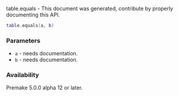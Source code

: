 table.equals - This document was generated, contribute by properly documenting this API.

```lua
table.equals(a, b)
```

### Parameters ###

* `a` - needs documentation.
* `b` - needs documentation.

### Availability ###

Premake 5.0.0 alpha 12 or later.

